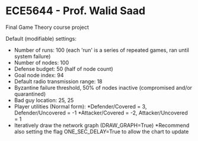# ECE5644 - Prof. Walid Saad
Final Game Theory course project

Default (modifiable) settings:
- Number of runs: 100 (each 'run' is a series of repeated games, ran until system failure)
- Number of nodes: 100
- Defense budget: 50 (half of node count)
- Goal node index: 94
- Default radio transmission range: 18
- Byzantine failure threshold, 50% of nodes inactive (compromised and/or quarantined)
- Bad guy location: 25, 25
- Player utilities (Normal form):
    *Defender/Covered = 3, Defender/Uncovered = -1
    *Attacker/Covered = -2, Attacker/Uncovered = 1
- Iteratively draw the network graph (DRAW_GRAPH=True)
    *Recommend also setting the flag ONE_SEC_DELAY=True to allow the chart to update
